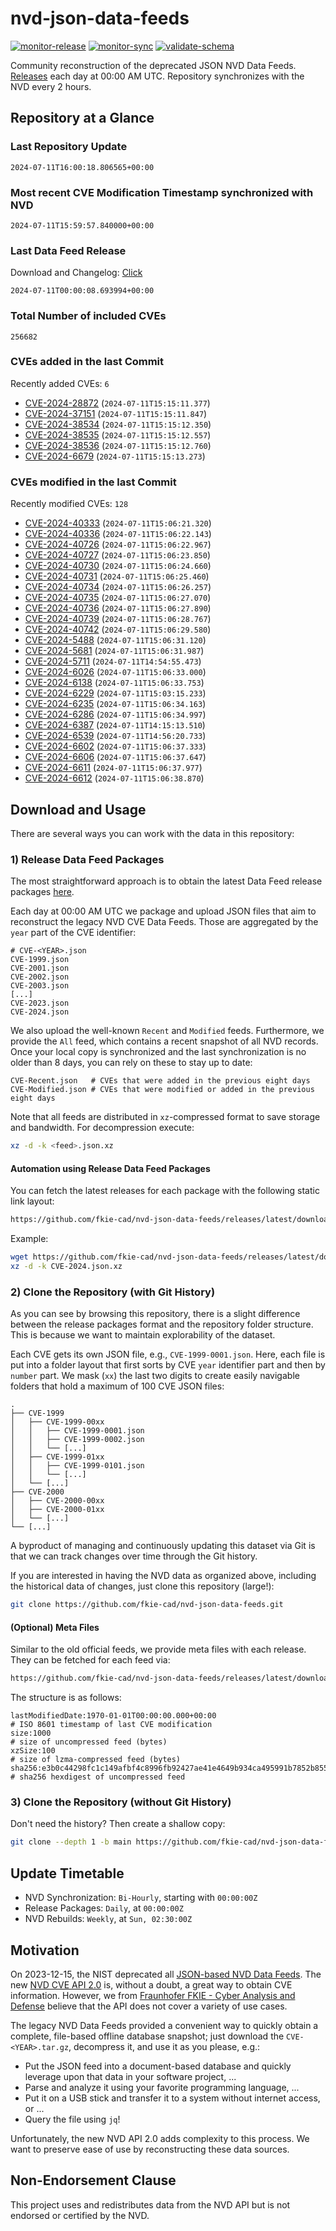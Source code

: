 # nvd-json-data-feeds

[![monitor-release](https://github.com/fkie-cad/nvd-json-data-feeds/actions/workflows/monitor_release.yml/badge.svg)](https://github.com/fkie-cad/nvd-json-data-feeds/actions/workflows/monitor_release.yml)
[![monitor-sync](https://github.com/fkie-cad/nvd-json-data-feeds/actions/workflows/monitor_sync.yml/badge.svg)](https://github.com/fkie-cad/nvd-json-data-feeds/actions/workflows/monitor_sync.yml)
[![validate-schema](https://github.com/fkie-cad/nvd-json-data-feeds/actions/workflows/validate_schema.yml/badge.svg)](https://github.com/fkie-cad/nvd-json-data-feeds/actions/workflows/validate_schema.yml)

Community reconstruction of the deprecated JSON NVD Data Feeds.
[Releases](https://github.com/fkie-cad/nvd-json-data-feeds/releases/latest) each day at 00:00 AM UTC.
Repository synchronizes with the NVD every 2 hours.

## Repository at a Glance

### Last Repository Update

```plain
2024-07-11T16:00:18.806565+00:00
```

### Most recent CVE Modification Timestamp synchronized with NVD

```plain
2024-07-11T15:59:57.840000+00:00
```

### Last Data Feed Release

Download and Changelog: [Click](https://github.com/fkie-cad/nvd-json-data-feeds/releases/latest)

```plain
2024-07-11T00:00:08.693994+00:00
```

### Total Number of included CVEs

```plain
256682
```

### CVEs added in the last Commit

Recently added CVEs: `6`

- [CVE-2024-28872](CVE-2024/CVE-2024-288xx/CVE-2024-28872.json) (`2024-07-11T15:15:11.377`)
- [CVE-2024-37151](CVE-2024/CVE-2024-371xx/CVE-2024-37151.json) (`2024-07-11T15:15:11.847`)
- [CVE-2024-38534](CVE-2024/CVE-2024-385xx/CVE-2024-38534.json) (`2024-07-11T15:15:12.350`)
- [CVE-2024-38535](CVE-2024/CVE-2024-385xx/CVE-2024-38535.json) (`2024-07-11T15:15:12.557`)
- [CVE-2024-38536](CVE-2024/CVE-2024-385xx/CVE-2024-38536.json) (`2024-07-11T15:15:12.760`)
- [CVE-2024-6679](CVE-2024/CVE-2024-66xx/CVE-2024-6679.json) (`2024-07-11T15:15:13.273`)


### CVEs modified in the last Commit

Recently modified CVEs: `128`

- [CVE-2024-40333](CVE-2024/CVE-2024-403xx/CVE-2024-40333.json) (`2024-07-11T15:06:21.320`)
- [CVE-2024-40336](CVE-2024/CVE-2024-403xx/CVE-2024-40336.json) (`2024-07-11T15:06:22.143`)
- [CVE-2024-40726](CVE-2024/CVE-2024-407xx/CVE-2024-40726.json) (`2024-07-11T15:06:22.967`)
- [CVE-2024-40727](CVE-2024/CVE-2024-407xx/CVE-2024-40727.json) (`2024-07-11T15:06:23.850`)
- [CVE-2024-40730](CVE-2024/CVE-2024-407xx/CVE-2024-40730.json) (`2024-07-11T15:06:24.660`)
- [CVE-2024-40731](CVE-2024/CVE-2024-407xx/CVE-2024-40731.json) (`2024-07-11T15:06:25.460`)
- [CVE-2024-40734](CVE-2024/CVE-2024-407xx/CVE-2024-40734.json) (`2024-07-11T15:06:26.257`)
- [CVE-2024-40735](CVE-2024/CVE-2024-407xx/CVE-2024-40735.json) (`2024-07-11T15:06:27.070`)
- [CVE-2024-40736](CVE-2024/CVE-2024-407xx/CVE-2024-40736.json) (`2024-07-11T15:06:27.890`)
- [CVE-2024-40739](CVE-2024/CVE-2024-407xx/CVE-2024-40739.json) (`2024-07-11T15:06:28.767`)
- [CVE-2024-40742](CVE-2024/CVE-2024-407xx/CVE-2024-40742.json) (`2024-07-11T15:06:29.580`)
- [CVE-2024-5488](CVE-2024/CVE-2024-54xx/CVE-2024-5488.json) (`2024-07-11T15:06:31.120`)
- [CVE-2024-5681](CVE-2024/CVE-2024-56xx/CVE-2024-5681.json) (`2024-07-11T15:06:31.987`)
- [CVE-2024-5711](CVE-2024/CVE-2024-57xx/CVE-2024-5711.json) (`2024-07-11T14:54:55.473`)
- [CVE-2024-6026](CVE-2024/CVE-2024-60xx/CVE-2024-6026.json) (`2024-07-11T15:06:33.000`)
- [CVE-2024-6138](CVE-2024/CVE-2024-61xx/CVE-2024-6138.json) (`2024-07-11T15:06:33.753`)
- [CVE-2024-6229](CVE-2024/CVE-2024-62xx/CVE-2024-6229.json) (`2024-07-11T15:03:15.233`)
- [CVE-2024-6235](CVE-2024/CVE-2024-62xx/CVE-2024-6235.json) (`2024-07-11T15:06:34.163`)
- [CVE-2024-6286](CVE-2024/CVE-2024-62xx/CVE-2024-6286.json) (`2024-07-11T15:06:34.997`)
- [CVE-2024-6387](CVE-2024/CVE-2024-63xx/CVE-2024-6387.json) (`2024-07-11T14:15:13.510`)
- [CVE-2024-6539](CVE-2024/CVE-2024-65xx/CVE-2024-6539.json) (`2024-07-11T14:56:20.733`)
- [CVE-2024-6602](CVE-2024/CVE-2024-66xx/CVE-2024-6602.json) (`2024-07-11T15:06:37.333`)
- [CVE-2024-6606](CVE-2024/CVE-2024-66xx/CVE-2024-6606.json) (`2024-07-11T15:06:37.647`)
- [CVE-2024-6611](CVE-2024/CVE-2024-66xx/CVE-2024-6611.json) (`2024-07-11T15:06:37.977`)
- [CVE-2024-6612](CVE-2024/CVE-2024-66xx/CVE-2024-6612.json) (`2024-07-11T15:06:38.870`)


## Download and Usage

There are several ways you can work with the data in this repository:

### 1) Release Data Feed Packages

The most straightforward approach is to obtain the latest Data Feed release packages [here](https://github.com/fkie-cad/nvd-json-data-feeds/releases/latest).

Each day at 00:00 AM UTC we package and upload JSON files that aim to reconstruct the legacy NVD CVE Data Feeds.
Those are aggregated by the `year` part of the CVE identifier:

```
# CVE-<YEAR>.json
CVE-1999.json
CVE-2001.json
CVE-2002.json
CVE-2003.json
[...]
CVE-2023.json
CVE-2024.json
```

We also upload the well-known `Recent` and `Modified` feeds.
Furthermore, we provide the `All` feed, which contains a recent snapshot of all NVD records.
Once your local copy is synchronized and the last synchronization is no older than 8 days, you can rely on these to stay up to date:

```plain
CVE-Recent.json   # CVEs that were added in the previous eight days
CVE-Modified.json # CVEs that were modified or added in the previous eight days
```

Note that all feeds are distributed in `xz`-compressed format to save storage and bandwidth.
For decompression execute:

```sh
xz -d -k <feed>.json.xz
```

#### Automation using Release Data Feed Packages

You can fetch the latest releases for each package with the following static link layout:

```sh
https://github.com/fkie-cad/nvd-json-data-feeds/releases/latest/download/CVE-<YEAR>.json.xz
```

Example:

```sh
wget https://github.com/fkie-cad/nvd-json-data-feeds/releases/latest/download/CVE-2024.json.xz
xz -d -k CVE-2024.json.xz
```

### 2) Clone the Repository (with Git History)

As you can see by browsing this repository, there is a slight difference between the release packages format and the repository folder structure.
This is because we want to maintain explorability of the dataset.

Each CVE gets its own JSON file, e.g., `CVE-1999-0001.json`.
Here, each file is put into a folder layout that first sorts by CVE `year` identifier part and then by `number` part.
We mask (`xx`) the last two digits to create easily navigable folders that hold a maximum of 100 CVE JSON files:

```plain
.
├── CVE-1999
│   ├── CVE-1999-00xx
│   │   ├── CVE-1999-0001.json
│   │   ├── CVE-1999-0002.json
│   │   └── [...]
│   ├── CVE-1999-01xx
│   │   ├── CVE-1999-0101.json
│   │   └── [...]
│   └── [...]
├── CVE-2000
│   ├── CVE-2000-00xx
│   ├── CVE-2000-01xx
│   └── [...]
└── [...]
```

A byproduct of managing and continuously updating this dataset via Git is that we can track changes over time through the Git history.

If you are interested in having the NVD data as organized above, including the historical data of changes, just clone this repository (large!):

```sh
git clone https://github.com/fkie-cad/nvd-json-data-feeds.git
```

#### (Optional) Meta Files

Similar to the old official feeds, we provide meta files with each release. They can be fetched for each feed via:

```sh
https://github.com/fkie-cad/nvd-json-data-feeds/releases/latest/download/CVE-<YEAR>.meta
```

The structure is as follows:

```plain
lastModifiedDate:1970-01-01T00:00:00.000+00:00                          # ISO 8601 timestamp of last CVE modification
size:1000                                                               # size of uncompressed feed (bytes)
xzSize:100                                                              # size of lzma-compressed feed (bytes)
sha256:e3b0c44298fc1c149afbf4c8996fb92427ae41e4649b934ca495991b7852b855 # sha256 hexdigest of uncompressed feed
```

### 3) Clone the Repository (without Git History)

Don't need the history? Then create a shallow copy:

```sh
git clone --depth 1 -b main https://github.com/fkie-cad/nvd-json-data-feeds.git
```


## Update Timetable

* NVD Synchronization: `Bi-Hourly`, starting with `00:00:00Z`
* Release Packages: `Daily`, at `00:00:00Z`
* NVD Rebuilds: `Weekly`, at `Sun, 02:30:00Z`


## Motivation

On 2023-12-15, the NIST deprecated all [JSON-based NVD Data Feeds](https://nvd.nist.gov/vuln/data-feeds#divRetirementBanner-1).
The new [NVD CVE API 2.0](https://nvd.nist.gov/developers/vulnerabilities) is, without a doubt, a great way to obtain CVE information.
However, we from [Fraunhofer FKIE - Cyber Analysis and Defense](https://www.fkie.fraunhofer.de/en/departments/cad.html) believe that the API does not cover a variety of use cases.

The legacy NVD Data Feeds provided a convenient way to quickly obtain a complete, file-based offline database snapshot; just download the `CVE-<YEAR>.tar.gz`, decompress it, and use it as you please, e.g.:

- Put the JSON feed into a document-based database and quickly leverage upon that data in your software project, ...
- Parse and analyze it using your favorite programming language, ...
- Put it on a USB stick and transfer it to a system without internet access, or ...
- Query the file using `jq`!

Unfortunately, the new NVD API 2.0 adds complexity to this process.
We want to preserve ease of use by reconstructing these data sources.

## Non-Endorsement Clause

This project uses and redistributes data from the NVD API but is not endorsed or certified by the NVD.